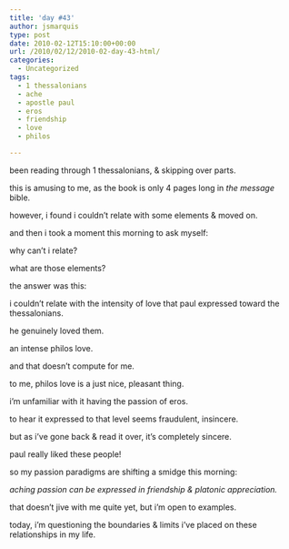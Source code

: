 ```yaml
---
title: 'day #43'
author: jsmarquis
type: post
date: 2010-02-12T15:10:00+00:00
url: /2010/02/12/2010-02-day-43-html/
categories:
  - Uncategorized
tags:
  - 1 thessalonians
  - ache
  - apostle paul
  - eros
  - friendship
  - love
  - philos

---
```

been reading through 1 thessalonians, & skipping over parts.

  this is amusing to me, as the book is only 4 pages long in <i>the message</i> bible.

  however, i found i couldn&#8217;t relate with some elements & moved on.


  and then i took a moment this morning to ask myself:

  why can&#8217;t i relate?

  what are those elements?


  the answer was this:

  i couldn&#8217;t relate with the intensity of love that paul expressed toward the thessalonians.

  he genuinely loved them.

  an intense philos love.

  and that doesn&#8217;t compute for me.


  to me, philos love is a just nice, pleasant thing.

  i&#8217;m unfamiliar with it having the passion of eros.

  to hear it expressed to that level seems fraudulent, insincere.

  but as i&#8217;ve gone back & read it over, it&#8217;s completely sincere.

  paul really liked these people!


  so my passion paradigms are shifting a smidge this morning:

  <i>aching passion can be expressed in friendship & platonic appreciation.</i>


  that doesn&#8217;t jive with me quite yet, but i&#8217;m open to examples.

  today, i&#8217;m questioning the boundaries & limits i&#8217;ve placed on these relationships in my life.